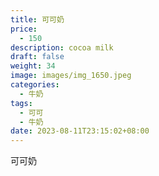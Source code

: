 ```yaml
---
title: 可可奶
price:
  - 150
description: cocoa milk
draft: false
weight: 34
image: images/img_1650.jpeg
categories:
  - 牛奶
tags:
  - 可可
  - 牛奶
date: 2023-08-11T23:15:02+08:00
---
```


 可可奶
